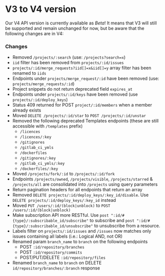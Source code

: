 # V3 to V4 version

Our V4 API version is currently available as *Beta*! It means that V3
will still be supported and remain unchanged for now, but be aware that the following
changes are in V4:

### Changes

- Removed `/projects/:search` (use: `/projects?search=x`)
- `iid` filter has been removed from `projects/:id/issues`
- `projects/:id/merge_requests?iid[]=x&iid[]=y` array filter has been renamed to `iids`
- Endpoints under `projects/merge_request/:id` have been removed (use: `projects/merge_requests/:id`)
- Project snippets do not return deprecated field `expires_at`
- Endpoints under `projects/:id/keys` have been removed (use `projects/:id/deploy_keys`)
- Status 409 returned for POST `project/:id/members` when a member already exists
- Moved `DELETE /projects/:id/star` to `POST /projects/:id/unstar`
- Removed the following deprecated Templates endpoints (these are still accessible with `/templates` prefix)
  - `/licences`
  - `/licences/:key`
  - `/gitignores`
  - `/gitlab_ci_ymls`
  - `/dockerfiles`
  - `/gitignores/:key`
  - `/gitlab_ci_ymls/:key`
  - `/dockerfiles/:key`
- Moved `/projects/fork/:id` to `/projects/:id/fork`
- Endpoints `/projects/owned`, `/projects/visible`, `/projects/starred` & `/projects/all` are consolidated into `/projects` using query parameters
- Return pagination headers for all endpoints that return an array
- Removed `DELETE projects/:id/deploy_keys/:key_id/disable`. Use `DELETE projects/:id/deploy_keys/:key_id` instead
- Moved `PUT /users/:id/(block|unblock)` to `POST /users/:id/(block|unblock)`
- Make subscription API more RESTful. Use `post ":id/#{type}/:subscribable_id/subscribe"` to subscribe and `post ":id/#{type}/:subscribable_id/unsubscribe"` to unsubscribe from a resource.
- Labels filter on `projects/:id/issues` and `/issues` now matches only issues containing all labels (i.e.: Logical AND, not OR)
- Renamed param `branch_name` to `branch` on the following endpoints
  - POST `:id/repository/branches`
  - POST `:id/repository/commits`
  - POST/PUT/DELETE `:id/repository/files`
- Renamed `branch_name` to `branch` on DELETE `id/repository/branches/:branch` response
